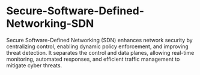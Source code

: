 # Secure-Software-Defined-Networking-SDN
Secure Software-Defined Networking (SDN) enhances network security by centralizing control, enabling dynamic policy enforcement, and improving threat detection. It separates the control and data planes, allowing real-time monitoring, automated responses, and efficient traffic management to mitigate cyber threats.
